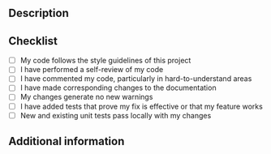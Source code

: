 
<!--
Please ensure that, prior to merging:

- Multiple commits (including any fixups) are consolidated into a single commit to maintain a clean history.
- The commit that will be merged adheres to the [conventional commits](https://www.conventionalcommits.org/en/v1.0.0/) standard.
- The PR title matches the first line of the commit message.
- The PR is labeled with the corresponding commit type (e.g., `fix`, `feat`, etc.).
-->

<!-- markdownlint-disable MD041 -->

## Description

<!--
Please include a summary of the changes and the related issue.
-->

## Checklist

<!--
Remove items that do not apply, or use ~strike-through~ syntax to indicate that an item has been purposefully skipped.
-->

- [ ] My code follows the style guidelines of this project
- [ ] I have performed a self-review of my code
- [ ] I have commented my code, particularly in hard-to-understand areas
- [ ] I have made corresponding changes to the documentation
- [ ] My changes generate no new warnings
- [ ] I have added tests that prove my fix is effective or that my feature works
- [ ] New and existing unit tests pass locally with my changes

## Additional information

<!--
Include information, context, logs, screenshots, etc., that may help people understand this pull request. Otherwise, remove this section or specify "None."
-->
